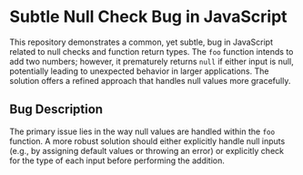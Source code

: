 # Subtle Null Check Bug in JavaScript

This repository demonstrates a common, yet subtle, bug in JavaScript related to null checks and function return types.  The `foo` function intends to add two numbers; however, it prematurely returns `null` if either input is null, potentially leading to unexpected behavior in larger applications. The solution offers a refined approach that handles null values more gracefully.

## Bug Description
The primary issue lies in the way null values are handled within the `foo` function.  A more robust solution should either explicitly handle null inputs (e.g., by assigning default values or throwing an error) or explicitly check for the type of each input before performing the addition.